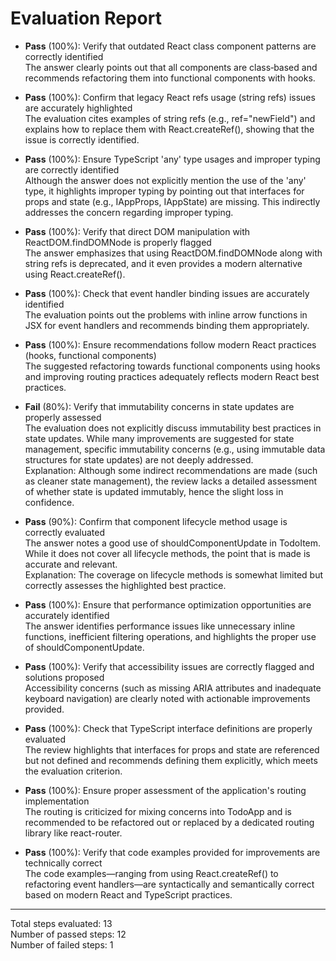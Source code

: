 # Evaluation Report

- **Pass** (100%): Verify that outdated React class component patterns are correctly identified  
  The answer clearly points out that all components are class‐based and recommends refactoring them into functional components with hooks.  

- **Pass** (100%): Confirm that legacy React refs usage (string refs) issues are accurately highlighted  
  The evaluation cites examples of string refs (e.g., ref="newField") and explains how to replace them with React.createRef(), showing that the issue is correctly identified.

- **Pass** (100%): Ensure TypeScript 'any' type usages and improper typing are correctly identified  
  Although the answer does not explicitly mention the use of the 'any' type, it highlights improper typing by pointing out that interfaces for props and state (e.g., IAppProps, IAppState) are missing. This indirectly addresses the concern regarding improper typing.

- **Pass** (100%): Verify that direct DOM manipulation with ReactDOM.findDOMNode is properly flagged  
  The answer emphasizes that using ReactDOM.findDOMNode along with string refs is deprecated, and it even provides a modern alternative using React.createRef().  

- **Pass** (100%): Check that event handler binding issues are accurately identified  
  The evaluation points out the problems with inline arrow functions in JSX for event handlers and recommends binding them appropriately.  

- **Pass** (100%): Ensure recommendations follow modern React practices (hooks, functional components)  
  The suggested refactoring towards functional components using hooks and improving routing practices adequately reflects modern React best practices.

- **Fail** (80%): Verify that immutability concerns in state updates are properly assessed  
  The evaluation does not explicitly discuss immutability best practices in state updates. While many improvements are suggested for state management, specific immutability concerns (e.g., using immutable data structures for state updates) are not deeply addressed.  
  Explanation: Although some indirect recommendations are made (such as cleaner state management), the review lacks a detailed assessment of whether state is updated immutably, hence the slight loss in confidence.

- **Pass** (90%): Confirm that component lifecycle method usage is correctly evaluated  
  The answer notes a good use of shouldComponentUpdate in TodoItem. While it does not cover all lifecycle methods, the point that is made is accurate and relevant.  
  Explanation: The coverage on lifecycle methods is somewhat limited but correctly assesses the highlighted best practice.

- **Pass** (100%): Ensure that performance optimization opportunities are accurately identified  
  The answer identifies performance issues like unnecessary inline functions, inefficient filtering operations, and highlights the proper use of shouldComponentUpdate.

- **Pass** (100%): Verify that accessibility issues are correctly flagged and solutions proposed  
  Accessibility concerns (such as missing ARIA attributes and inadequate keyboard navigation) are clearly noted with actionable improvements provided.

- **Pass** (100%): Check that TypeScript interface definitions are properly evaluated  
  The review highlights that interfaces for props and state are referenced but not defined and recommends defining them explicitly, which meets the evaluation criterion.

- **Pass** (100%): Ensure proper assessment of the application's routing implementation  
  The routing is criticized for mixing concerns into TodoApp and is recommended to be refactored out or replaced by a dedicated routing library like react-router.

- **Pass** (100%): Verify that code examples provided for improvements are technically correct  
  The code examples—ranging from using React.createRef() to refactoring event handlers—are syntactically and semantically correct based on modern React and TypeScript practices.

---

Total steps evaluated: 13  
Number of passed steps: 12  
Number of failed steps: 1